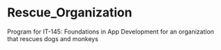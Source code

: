 # Rescue_Organization
Program for IT-145: Foundations in App Development for an organization that rescues dogs and monkeys
